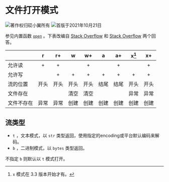 # 文件打开模式

![著作权归砹小翼所有](https://img.shields.io/badge/Copyright-砹小翼-blue.svg) ![首版于2021年10月21日](https://img.shields.io/badge/Release-2021.10.21-purple.svg)

参见内置函数 [`open`](https://docs.python.org/zh-cn/3/library/functions.html#open) 。下表改编自 [Stack Overflow](https://stackoverflow.com/a/30931305) 和 [Stack Overflow](https://stackoverflow.com/a/67558256) 两个回答。

|            |  r   |  r+  |  w   |  w+  |  a   |  a+  | x[^1] |  x+  |
| :--------- | :--: | :--: | :--: | :--: | :--: | :--: | :---: | :--: |
| 允许读     |  +   |  +   |      |  +   |      |  +   |       |  +   |
| 允许写     |      |  +   |  +   |  +   |  +   |  +   |   +   |  +   |
| 流的位置   | 开头 | 开头 | 开头 | 开头 | 结尾 | 结尾 | 开头  | 开头 |
| 文件存在   |      |      | 清空 | 清空 |      |      | 异常  | 异常 |
| 文件不存在 | 异常 | 异常 | 创建 | 创建 | 创建 | 创建 | 创建  | 创建 |

[^1]: `x` 模式在 3.3 版本开始才有。

## 流类型

- `t` ，文本模式，以 `str` 类型返回，使用指定的encoding或平台默认编码来解码。
- `b` ，二进制模式，以 `bytes` 类型返回。

不指定 `b` 则默认以 `t` 模式打开。
